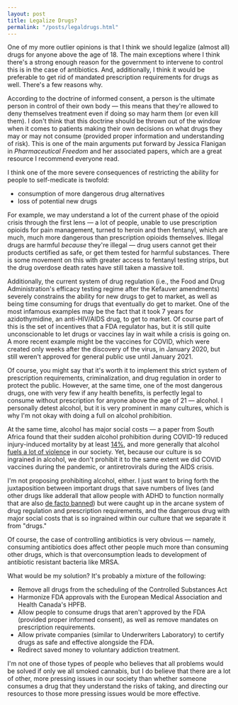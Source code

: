 ```yaml
---
layout: post
title: Legalize Drugs?
permalink: "/posts/legaldrugs.html"
---
```


One of my more outlier opinions is that I think we should legalize (almost all) drugs for anyone above the age of 18. The main exceptions where I think there's a strong enough reason for the government to intervene to control this is in the case of antibiotics. And, additionally, I think it would be preferable to get rid of mandated prescription requirements for drugs as well. There's a few reasons why.

According to the doctrine of informed consent, a person is the ultimate person in control of their own body — this means that they're allowed to deny themselves treatment even if doing so may harm them (or even kill them). I don't think that this doctrine should be thrown out of the window when it comes to patients making their own decisions on what drugs they may or may not consume (provided proper information and understanding of risk). This is one of the main arguments put forward by Jessica Flanigan in *Pharmaceutical Freedom* and her associated papers, which are a great resource I recommend everyone read.

I think one of the more severe consequences of restricting the ability for people to self-medicate is twofold:

- consumption of more dangerous drug alternatives
- loss of potential new drugs

For example, we may understand a lot of the current phase of the opioid crisis through the first lens — a lot of people, unable to use prescription opioids for pain management, turned to heroin and then fentanyl, which are much, much more dangerous than prescription opioids themselves. Illegal drugs are harmful *because* they're illegal — drug users cannot get their products certified as safe, or get them tested for harmful substances. There is some movement on this with greater access to fentanyl testing strips, but the drug overdose death rates have still taken a massive toll.

Additionally, the current system of drug regulation (i.e., the Food and Drug Administration's efficacy testing regime after the Kefauver amendments) severely constrains the ability for new drugs to get to market, as well as being time consuming for drugs that eventually do get to market. One of the most infamous examples may be the fact that it took 7 years for azidothymidine, an anti-HIV/AIDS drug, to get to market. Of course part of this is the set of incentives that a FDA regulator has, but it is still quite unconscionable to let drugs or vaccines lay in wait while a crisis is going on. A more recent example might be the vaccines for COVID, which were created only weeks after the discovery of the virus, in January 2020, but still weren't approved for general public use until January 2021.

Of course, you might say that it's worth it to implement this strict system of prescription requirements, criminalization, and drug regulation in order to protect the public. However, at the same time, one of the most dangerous drugs, one with very few if any health benefits, is perfectly legal to consume without prescription for anyone above the age of 21 — alcohol. I personally detest alcohol, but it is very prominent in many cultures, which is why I'm not okay with doing a full on alcohol prohibition.

At the same time, alcohol has major social costs — a paper from South Africa found that their sudden alcohol prohibition during COVID-19 reduced injury-induced mortality by at least [14%](https://bibliothek.wzb.eu/pdf/2022/ii22-301.pdf), and more generally that alcohol [fuels a lot of violence](https://www.nber.org/reporter/fall-2001/alcohol-and-violence#N_5_) in our society. Yet, because our culture is so ingrained in alcohol, we don't prohibit it to the same extent we did COVID vaccines during the pandemic, or antiretrovirals during the AIDS crisis.

I'm not proposing prohibiting alcohol, either. I just want to bring forth the juxtaposition between important drugs that save numbers of lives (and other drugs like adderall that allow people with ADHD to function normally that are also [de facto banned](https://www.cnn.com/2023/02/23/health/adderall-shortage-adhd/index.html)) but were caught up in the arcane system of drug regulation and prescription requirements, and the dangerous drug with major social costs that is so ingrained within our culture that we separate it from "drugs."

Of course, the case of controlling antibiotics is very obvious — namely, consuming antibiotics does affect other people much more than consuming other drugs, which is that overconsumption leads to development of antibiotic resistant bacteria like MRSA.

What would be my solution? It's probably a mixture of the following:

- Remove all drugs from the scheduling of the Controlled Substances Act
- Harmonize FDA approvals with the European Medical Association and Health Canada's HPFB.
- Allow people to consume drugs that aren't approved by the FDA (provided proper informed consent), as well as remove mandates on prescription requirements.
- Allow private companies (similar to Underwriters Laboratory) to certify drugs as safe and effective alongside the FDA.
- Redirect saved money to voluntary addiction treatment.

I'm not one of those types of people who believes that all problems would be solved if only we all smoked cannabis, but I do believe that there are a lot of other, more pressing issues in our society than whether someone consumes a drug that they understand the risks of taking, and directing our resources to those more pressing issues would be more effective.
